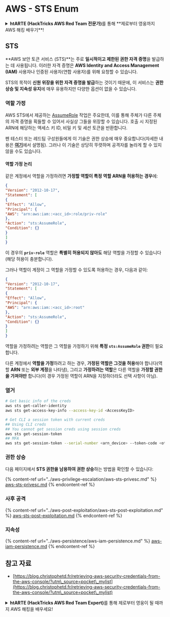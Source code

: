 # AWS - STS Enum

<details>

<summary><strong>htARTE (HackTricks AWS Red Team 전문가)</strong>를 통해 **제로부터 영웅까지 AWS 해킹 배우기**!</summary>

다른 HackTricks 지원 방법:

- **회사가 HackTricks에 광고**되길 원하거나 **PDF로 HackTricks 다운로드**하려면 [**구독 요금제**](https://github.com/sponsors/carlospolop)를 확인하세요!
- [**공식 PEASS & HackTricks 스왜그**](https://peass.creator-spring.com)를 얻으세요
- [**The PEASS Family**](https://opensea.io/collection/the-peass-family)를 발견하세요, 당사의 독점 [**NFTs**](https://opensea.io/collection/the-peass-family) 컬렉션
- **💬 [Discord 그룹](https://discord.gg/hRep4RUj7f)** 또는 [텔레그램 그룹](https://t.me/peass)에 **가입**하거나 **트위터** 🐦 [**@hacktricks\_live**](https://twitter.com/hacktricks\_live)를 **팔로우**하세요.
- **HackTricks** 및 **HackTricks Cloud** github 저장소에 PR을 제출하여 **해킹 기술을 공유**하세요.

</details>

## STS

**AWS 보안 토큰 서비스 (STS)**는 주로 **일시적이고 제한된 권한 자격 증명**을 발급하는 데 사용됩니다. 이러한 자격 증명은 **AWS Identity and Access Management (IAM)** 사용자나 인증된 사용자(연합 사용자)를 위해 요청할 수 있습니다.

STS의 목적이 **신원 위장을 위한 자격 증명을 발급**하는 것이기 때문에, 이 서비스는 **권한 상승 및 지속성 유지**에 매우 유용하지만 다양한 옵션이 없을 수 있습니다.

### 역할 가정

AWS STS에서 제공하는 [AssumeRole](https://docs.aws.amazon.com/STS/latest/APIReference/API\_AssumeRole.html) 작업은 주요한데, 이를 통해 주체가 다른 주체의 자격 증명을 획들할 수 있어서 사실상 그들을 위장할 수 있습니다. 호출 시 지정된 ARN에 해당하는 액세스 키 ID, 비밀 키 및 세션 토큰을 반환합니다.

펜 테스터 또는 레드팀 구성원들에게 이 기술은 권한 상승에 매우 중요합니다(자세한 내용은 [**여기**](../aws-privilege-escalation/aws-sts-privesc.md#sts-assumerole)에서 설명됨). 그러나 이 기술은 상당히 뚜렷하며 공격자를 놀라게 할 수 있지 않을 수도 있습니다.

#### 역할 가정 논리

같은 계정에서 역할을 가정하려면 **가정할 역할이 특정 역할 ARN을 허용하는 경우**에:
```json
{
"Version": "2012-10-17",
"Statement": [
{
"Effect": "Allow",
"Principal": {
"AWS": "arn:aws:iam::<acc_id>:role/priv-role"
},
"Action": "sts:AssumeRole",
"Condition": {}
}
]
}
```
이 경우의 **`priv-role`** 역할은 **특별히 허용되지 않아도** 해당 역할을 가정할 수 있습니다 (해당 허용이 충분합니다).

그러나 역할이 계정이 그 역할을 가정할 수 있도록 허용하는 경우, 다음과 같이:
```json
{
"Version": "2012-10-17",
"Statement": [
{
"Effect": "Allow",
"Principal": {
"AWS": "arn:aws:iam::<acc_id>:root"
},
"Action": "sts:AssumeRole",
"Condition": {}
}
]
}
```
역할을 가정하려는 역할은 그 역할을 가정하기 위해 **특정 `sts:AssumeRole` 권한**이 필요합니다.

다른 계정에서 **역할을 가정**하려고 하는 경우, **가정된 역할은 그것을 허용**해야 합니다(역할 **ARN** 또는 **외부 계정**을 나타냄), 그리고 **가정하려는 역할**은 다른 역할을 **가정할 권한을 가져야만** 합니다(이 경우 가정된 역할이 ARN을 지정하더라도 선택 사항이 아님).

### 열거
```bash
# Get basic info of the creds
aws sts get-caller-identity
aws sts get-access-key-info --access-key-id <AccessKeyID>

# Get CLI a session token with current creds
## Using CLI creds
## You cannot get session creds using session creds
aws sts get-session-token
## MFA
aws sts get-session-token --serial-number <arn_device> --token-code <otp_code>
```
### 권한 상승

다음 페이지에서 **STS 권한을 남용하여 권한 상승**하는 방법을 확인할 수 있습니다:

{% content-ref url="../aws-privilege-escalation/aws-sts-privesc.md" %}
[aws-sts-privesc.md](../aws-privilege-escalation/aws-sts-privesc.md)
{% endcontent-ref %}

### 사후 공격

{% content-ref url="../aws-post-exploitation/aws-sts-post-exploitation.md" %}
[aws-sts-post-exploitation.md](../aws-post-exploitation/aws-sts-post-exploitation.md)
{% endcontent-ref %}

### 지속성

{% content-ref url="../aws-persistence/aws-iam-persistence.md" %}
[aws-iam-persistence.md](../aws-persistence/aws-iam-persistence.md)
{% endcontent-ref %}

## 참고 자료

* [https://blog.christophetd.fr/retrieving-aws-security-credentials-from-the-aws-console/?utm\_source=pocket\_mylist](https://blog.christophetd.fr/retrieving-aws-security-credentials-from-the-aws-console/?utm\_source=pocket\_mylist)

<details>

<summary><strong>htARTE (HackTricks AWS Red Team Expert)</strong>를 통해 제로부터 영웅이 될 때까지 AWS 해킹을 배우세요!</summary>

HackTricks를 지원하는 다른 방법:

* **회사가 HackTricks에 광고되길 원하거나 PDF로 HackTricks를 다운로드하고 싶다면** [**구독 요금제**](https://github.com/sponsors/carlospolop)를 확인하세요!
* [**공식 PEASS & HackTricks 스왜그**](https://peass.creator-spring.com)를 구매하세요
* [**The PEASS Family**](https://opensea.io/collection/the-peass-family)를 발견하세요, 당사의 독점 [**NFTs**](https://opensea.io/collection/the-peass-family) 컬렉션
* 💬 [**디스코드 그룹**](https://discord.gg/hRep4RUj7f) 또는 [**텔레그램 그룹**](https://t.me/peass)에 **가입**하거나 **트위터** 🐦 [**@hacktricks\_live**](https://twitter.com/hacktricks\_live)를 **팔로우**하세요.
* **HackTricks** 및 **HackTricks Cloud** 깃허브 저장소에 PR을 제출하여 **해킹 트릭을 공유**하세요.

</details>
